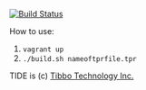 [![Build Status](https://travis-ci.org/smok-serwis/vagrant-tibbo-build.svg?branch=master)](https://travis-ci.org/smok-serwis/vagrant-tibbo-build)

How to use:
1. `vagrant up`
2. `./build.sh nameoftprfile.tpr`


TIDE is (c) [Tibbo Technology Inc.](http://tibbo.com/)
